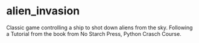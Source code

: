 # alien_invasion

Classic game controlling a ship to shot down aliens from the sky. 
Following a Tutorial from the book from No Starch Press, Python Crasch Course.
